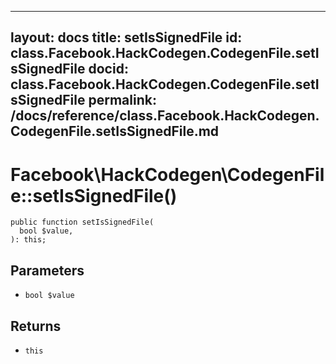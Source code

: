 
***

layout: docs
title: setIsSignedFile
id: class.Facebook.HackCodegen.CodegenFile.setIsSignedFile
docid: class.Facebook.HackCodegen.CodegenFile.setIsSignedFile
permalink: /docs/reference/class.Facebook.HackCodegen.CodegenFile.setIsSignedFile.md
---







# Facebook\\HackCodegen\\CodegenFile::setIsSignedFile()




``` Hack
public function setIsSignedFile(
  bool $value,
): this;
```




## Parameters




- ` bool $value `




## Returns




+ ` this `